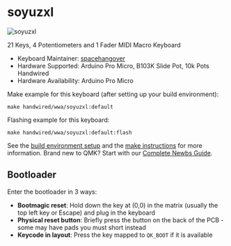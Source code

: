 # soyuzxl

![soyuzxl](https://imgur.com/gallery/AqPRXY7)

21 Keys, 4 Potentiometers and 1 Fader MIDI Macro Keyboard

* Keyboard Maintainer: [spacehangover](https://github.com/spacehangover)
* Hardware Supported: Arduino Pro Micro, B103K Slide Pot, 10k Pots Handwired
* Hardware Availability: Arduino Pro Micro

Make example for this keyboard (after setting up your build environment):

    make handwired/wwa/soyuzxl:default

Flashing example for this keyboard:

    make handwired/wwa/soyuzxl:default:flash

See the [build environment setup](https://docs.qmk.fm/#/getting_started_build_tools) and the [make instructions](https://docs.qmk.fm/#/getting_started_make_guide) for more information. Brand new to QMK? Start with our [Complete Newbs Guide](https://docs.qmk.fm/#/newbs).

## Bootloader

Enter the bootloader in 3 ways:

* **Bootmagic reset**: Hold down the key at (0,0) in the matrix (usually the top left key or Escape) and plug in the keyboard
* **Physical reset button**: Briefly press the button on the back of the PCB - some may have pads you must short instead
* **Keycode in layout**: Press the key mapped to `QK_BOOT` if it is available
